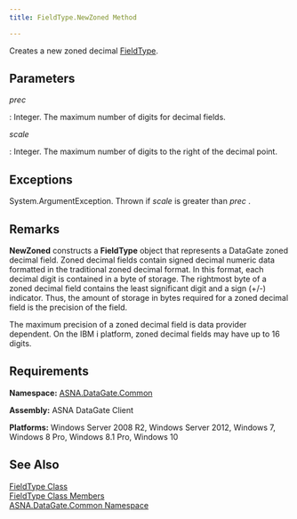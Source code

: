 ```yaml
---
title: FieldType.NewZoned Method

---
```


Creates a new zoned decimal [ FieldType](field-type-class.html).

## Parameters



 *prec* 

: Integer.  The maximum number of digits for decimal fields. 

 *scale* 

: Integer.  The maximum number of digits to the right of the decimal point.
								


## Exceptions

System.ArgumentException. Thrown if *scale* is greater than *prec* .
## Remarks

**NewZoned** constructs a **FieldType** object that represents a DataGate zoned decimal field. Zoned decimal fields contain signed decimal numeric data formatted in the traditional zoned decimal format. In this format, each decimal digit is contained in a byte of storage. The rightmost byte of a zoned decimal field contains the least significant digit and a sign (+/-) indicator. Thus, the amount of storage in bytes required for a zoned decimal field is the precision of the field. 

The maximum precision of a zoned decimal field is data provider dependent. On the IBM i platform, zoned decimal fields may have up to 16 digits. 
## Requirements

**Namespace:** [ASNA.DataGate.Common](datagate-common-namespace.html)

<span> **Assembly:** ASNA DataGate Client</span> 

**Platforms:** Windows Server 2008 R2, Windows Server 2012, Windows 7, Windows 8 Pro, Windows 8.1 Pro, Windows 10
## See Also


[FieldType Class](field-type-class.html)
      <br />
[FieldType Class Members](field-type-members.html)
      <br />
[ASNA.DataGate.Common Namespace](datagate-common-namespace.html)

